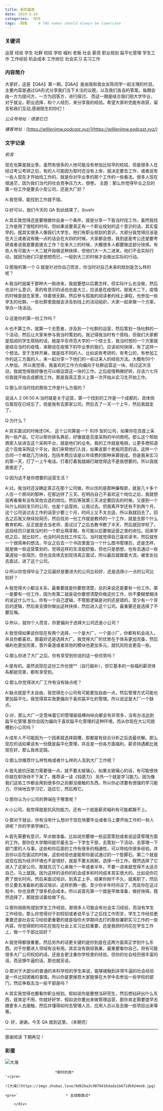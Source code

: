 ```yaml
---
title: 新的篇章
date: 2024-3-24
categories: -写作
tags: -随笔     # TAG names should always be lowercase
---
```



### [](#关键词 "关键词")关键词

运营 经验 学生 社群 校招 学校 福利 老板 社会 薪资 职业规划 扁平化管理 学生工作 工作经验 机会成本 工作岗位 社会实习 实习工作 

### [](#内容简介 "内容简介")内容简介

大家好，这是【Q&amp;A】第一期。【Q&amp;A】是由我和我女友陈同学一起主理的栏目。主要内容是通过QA形式分享我们当下关注的议题，以及我们各自的答案。每期会由一方为提问方，一方为回答方，进行探讨。
而这一期是结合我们刚大学毕业，对于就业，职业选择，和个人经历，来分享我的经验。希望大家听完能有收获，留言和我们互动,感谢陌生的你们！

_公众号地址：惜昔忆已_

_播客地址：[https://wllilerjimw.podcast.xyz/](https://wllilerjimw.podcast.xyz/)_

### [](#文字记录 "文字记录")文字记录

_前言_ 

现在也算是就业季。虽然有很多的人他可能没有参加比较早的校招，但是很多人在经过考公考研之后，有的人可能因为暂时还没有上岸，就决定要去工作，或者说有一些人现在才开始找工作的，就是你对毕业季的那个工作的一些看法。很多人现在很迷茫，因为我们当代的社会竞争压力大，很卷。
主题：那么你觉得毕业之后的第一份工作是要去小型公司，还是大厂好？

A:我觉得，能找到工作就不错。

Q:好可以，我们今天的 QA 到此结束了。(bushi

A:其实我觉得还是要根据你自身一个条件，就是分享一下我当时找工作。虽然我找工作是用了很短的时间，但如果说要真正有一个职业规划的这个意识的话，其实蛮早的。就其实很多人像我们大学生，他们有职业规划的意识，大部分我觉得应该是在大三或者说有晚一点的话会在大四的时候，大家都会想，我到底是考公还是要考研或者说我是要直接去工作？在来大三的时候，大概很多人都要做这部分抉择。有些人有可能大一大二就开始做这种抉择，但他们大一大二进来，他们不会实际行动，就因为她们只是想想而已，一般到大三的时候才会做出实际的行动。

Q:那我的第一个 Q 就是针对你自己而言，你当时对自己未来的规划是怎么样的呢？

A:我当时就属于那种大一刚进来，我就要想以后要怎样，但实际什么也没做，然后也没什么意识，真的有意识的话也也是大三，应该是在疫情时。就我大二下，疫情的时候是就在家里，待着很无聊。然后参与孤独的阅读者的线上课程，也参加一些学生的社群。一些社群里面就会涉及到线上的活动组织，大家一起来做一个方案，举办一场活动。

Q:这是你的第一份工作吗？

A:也不算工作，就算一个志愿者，涉及到一个社群的运营，然后策划一场社群的一个活动，然后让大家来参与我当时策划的。我记得我当时有个搭档，但我们大家都是孤阅的学生搭档的话，她是华东师范大学的一个硕士生，我当时想的一个方案就是结合当时的疫情，来聊说在疫情下的毕业季的我们，应该如何抉择，有了这样一个想法。至于怎样开展，就是找不同的人，比如说有考研的，有考公的，有参加工作的这三方面的人，来一起分享一下他们的一些过来人的经验方法。大概有50个人参加。
所以我觉得，我喜欢的工作方向偏向于社群运营这一块。经过这次活动，我就觉得我好像也可以做运营这一块的工作。之后疫情稍微好转，应该六七月份我就开始去成都找工作。那是我真正意义上第一次开始从实习生开始工作。

Q:那么你当时找的那些工作是什么方面的？

说话人 2 06:50
A:当时就是关于运营，第一个找到的工作是一个成都的，具体岗位我现在已经忘了，但是我有去那家公司，然后去了一天一个上午，然后我就走了。

Q:为什么？

A:其实面试的时候还OK。 这个公司算是一个 B2B 型的公司，如果你在百度上采购一些产品，它可以帮你排名靠前，好像就是百度采购的中间商吧。那么这个帮助商家入驻进去这个采购平台，就是他们的业务。我的工作就是电销，让更多商知道这个百度采购这个平台，我们来帮他们入驻，如果说那个老板同意的话，这样一个合同一个单就几万块钱，包括年费应该是以年续费的那种来算提成。但是我来实习的第一天，打了一上午电话。打着打着我就越打越觉得这不是我想要的。所以我就直接走了。

Q:因为这不是你想要的运营生活？

A:对。我当时还没确定真正在那个公司做，所以住的是那种廉租房，就是几十多个人住一个房间的那种，在那边待了三天。在明白自己不喜欢这个岗位之后，我就想说再看看有没有其他合适的岗位。然后等我第三天决定要回去的时候，又接到一个叫什么妈妈宝贝的公司，也是个运营岗，让我过去。但我离开学还有不到两个月，这个公司说过去工作的话至少要三个月，时间上又不太合适，所以我就回去了。回去之后我又继续投简历，然后找另一份工作就是教师的一个工作，就是去那个什么教育机构，反正就是去当老师，面试过了之后去教书教了半天，然后就回学校了。
这段经历只是我当时的一个职业萌芽期，有可能以后要做运营之类的岗位。回来学校之后，就比较忙，也没时间去找工作实习。当时就觉得自己喜欢读书，然后就有一个很简单的想法，毕业之后去一个书店里面当一个什么图书管理员，还是怎样，就是做一些运营策划的，觉得这样的生活挺舒服，但也只是想想，也有去通过一些渠道投一些简历，但也没具体去到现场真正面试，所以最后就跟着大流，被舍友拉去面试，进了这个公司。

Q:所以你觉得毕业了之后最好是要进大的公司比较好，还是选择小一点的公司比较好？

A:我觉得大小都没关系，最重要就是你要想清楚，总的来说还是要有一份工作。第一是要有一份工作，因为有第二就是说你要想清楚你做这份工作，你不要糊里糊涂的说这什么什么，你有一个自己逻辑，不管那逻辑是对的还是错的，至少有一个背后的逻辑，然后来支撑你做出这样抉择，然后进入这个公司。最重要还是选择了不要后悔。

Q:所以，就你个人而言，你更偏向于选择大公司还是小公司？

A:我觉得如果说你现在有两个选择，一个是大厂，一个是小厂，你都有机会进入，并且你都喜欢，那最好还是选择大厂。我觉得大厂的优势在于体系更加完备，然后福利也更加完善，晋升渠道或者其他的模块也更加多元，就抗风险会更高一些。

Q:那么你进了大厂之后，你有享受到你说的这一些优势吗？

A:是有的。虽然说现在这份工作也很**（自行脑补），但它基本的一些福利薪资体系都挺完善，都有享受到。

Q:那么你觉得进大厂工作有没有缺点呢？

A:缺点就是不太自由，我觉得在小公司有可能更加自由一点，然后管理方式可能也更加扁平化。我觉得其实我更偏向于喜欢扁平化的管理。所以说这是大厂一个缺点。

Q:对，那么大厂一定意味着它的管理层级横向纵向都会有非常多，没有办法达到扁平化管理.那你会因为偏向于喜欢扁平化管理的这种环境，而从你现在大公司跳槽到小公司吗？

A:成年人不可能因为一个因素就选择跳槽，那都是有综合分析之后选最优解。那么现在的话如果说有一份既是扁平化管理，并且是一份各方面福利，薪资待遇都比我现在好，那么我肯定跳。

Q:那么你推荐什么样性格或者什么样的人去到大厂工作呢？

A:首先是抗压能力需要强一点，就不要太玻璃心，如果太玻璃心的话，有可能很快你就在职场待不下来了。推荐读一读《钝感力》
另外一个就是学习能力。因为像我们这些工作都会用到很多你之前都没接触的东西，所以你必须要有很强的学习能力，尽快地去学习它，适应它，然后用它。

Q:那你认为小公司的弊端在于哪里呢？

A:小公司，我觉得就是抗风险能力。还有一个就是薪资福利有可能都跟不上。

Q:那对于就业，你有没有什么想对于现在快要毕业或者马上要开始工作的一些人讲呢？你的学弟学妹们。

A:首先需要有意识，早点做准备。比如说你要做一些运营策划或者说运营管理方面的工作。那你在大学期间就尽量去当一下学生干部，去策划一下活动，去管理一下部门里的人与事。这些和你后面的工作有很多的相通性，可以带给你很多经验。并且你以后在面试的时候，这些经验也是能帮你面试通过的一个垫脚石。第二个就是说现在因为经济环境也不是很好，就是不要太挑剔，选择一份工作。既然选择了它进入了这家公司，那就先沉下心来做个一年或者半年。不要一进来就觉得不太适合自己，马上就跳。因为这样的话你的机会成本和时间成本其实很大的。比如说你花费了很长时间，然后来面试培训，到真正上手，结果你刚干不久，就离职了，然后你又要去准备新的面试培训，这样折腾一圈，至少你半年时间没了，而且你在这过程中，你也浪费了很多机会成本。所以说首先第一个就是早做准备，做好抉择。既然选择了，那就尝试着给做下去。

Q:那你刚刚有提到学生工作经验，那很多人可能会有社会实习经验，而没有学生工作经验。那么你觉得对于初校招或者说毕业了之后找工作而言，学生工作经验更重要还是社会实习经验更重要的就是指你大学期间去打的那些兼职实习工作的一些内容。你觉得把时间花在我在社会上实习比较重要，还是我把时间花在学生工作上，做一个干部比较好？

A:我觉得都很重要。然后另外的话更关键的是你到底在这两方面真正学到什么东西，对于你要进入领域有没有用。其实没有孰轻孰重，最重要看你自己，但有可能很多大厂公司校招的话，还是会更注重你学校里的经验，但你的社会经历很丰富的话，而且够牛逼的话，那也就另说。

Q:那对于大部分的普通的本科学校的学生来说，能够接触到非常牛逼的社会经验是一件比较困难的事情。所以你是更推荐大家能够在大学中去参加一些学校的部门，然后争取去当一些干部是吗？

A:其实我觉得也要看你职业规划。假如说你是要想当研究生，然后想钻研出什么东西，就肯定不用，你就好好学，假如说你要出来做管理运营，那你肯定需要提早去跟更多人去接触，然后并懂得如何去管理人员，应用人员以及去做一些项目出来等等。

Q:
好，谢谢。今天 QA 就到这里。           (本期完）

* * *

感谢阅读 下期再见！

### [](#彩蛋 "彩蛋")彩蛋

![大海](https://imgs.zhubai.love/abb8e71635494d879dcc28022889f4ad.jpg)

                           *那时的我*
    `</pre>

    ![大海](https://imgs.zhubai.love/9d62ba3c9070416dada1b671db924ee8.jpg)

    <pre>`                      * 去成都面试*

        </div>
